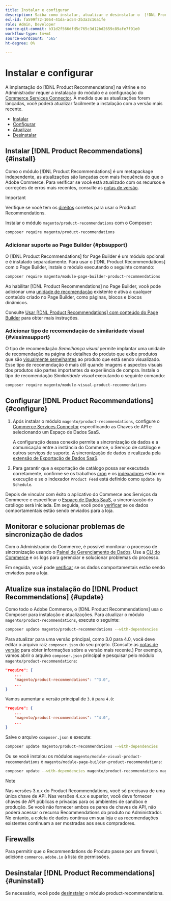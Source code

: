 ```yaml
---
title: Instalar e configurar
description: Saiba como instalar, atualizar e desinstalar o  [!DNL Product Recommendations].
exl-id: fa599f72-1064-41da-ac54-2b3a3c16a1fe
role: Admin, Developer
source-git-commit: b31d2f566dfd5c765c3d12bd2659c89afe7f91e0
workflow-type: tm+mt
source-wordcount: '565'
ht-degree: 0%

---
```


# Instalar e configurar

A implantação do [!DNL Product Recommendations] na vitrine e no Administrador requer a instalação do módulo e a configuração do [Commerce Services Connector](../landing/saas.md). À medida que as atualizações forem lançadas, você poderá atualizar facilmente a instalação com a versão mais recente.

- [Instalar](#install)
- [Configurar ](#configure)
- [Atualizar](#update)
- [Desinstalar](#uninstall)

## Instalar [!DNL Product Recommendations] {#install}

Como o módulo [!DNL Product Recommendations] é um metapackage independente, as atualizações são lançadas com mais frequência do que o Adobe Commerce. Para verificar se você está atualizado com os recursos e correções de erros mais recentes, consulte as [notas de versão](release-notes.md).

>[!IMPORTANT]
>
>Verifique se você tem os [direitos](../landing/saas.md#credentials) corretos para usar o Product Recommendations.

Instalar o módulo `magento/product-recommendations` com o Composer:

```bash
composer require magento/product-recommendations
```

### Adicionar suporte ao Page Builder {#pbsupport}

O [!DNL Product Recommendations] for Page Builder é um módulo opcional e é instalado separadamente. Para usar o [!DNL Product Recommendations] com o Page Builder, instale o módulo executando o seguinte comando:

```bash
composer require magento/module-page-builder-product-recommendations
```

Ao habilitar [!DNL Product Recommendations] no Page Builder, você pode adicionar uma [unidade de recomendação](https://experienceleague.adobe.com/en/docs/commerce-admin/page-builder/add-content/recommendations) existente e ativa a qualquer conteúdo criado no Page Builder, como páginas, blocos e blocos dinâmicos.

Consulte [Usar [!DNL Product Recommendations] com conteúdo do Page Builder](page-builder.md) para obter mais instruções.

### Adicionar tipo de recomendação de similaridade visual {#vissimsupport}

O tipo de recomendação _Semelhança visual_ permite implantar uma unidade de recomendação na página de detalhes do produto que exibe produtos que são [visualmente semelhantes](type.md#visualsim) ao produto que está sendo visualizado. Esse tipo de recomendação é mais útil quando imagens e aspectos visuais dos produtos são partes importantes da experiência de compra. Instale o tipo de recomendação _Similaridade visual_ executando o seguinte comando:

```bash
composer require magento/module-visual-product-recommendations
```

## Configurar [!DNL Product Recommendations] {#configure}

1. Após instalar o módulo `magento/product-recommendations`, configure o [Commerce Services Connector](../landing/saas.md) especificando as Chaves de API e selecionando um Espaço de Dados SaaS.

   A configuração dessa conexão permite a sincronização de dados e a comunicação entre a instância do Commerce, o Serviço de catálogo e outros serviços de suporte. A sincronização de dados é realizada pela [extensão de Exportação de Dados SaaS](../data-export/overview.md).

1. Para garantir que a exportação de catálogo possa ser executada corretamente, confirme se os trabalhos [cron](https://experienceleague.adobe.com/en/docs/commerce-operations/configuration-guide/cli/configure-cron-jobs) e os [indexadores](https://experienceleague.adobe.com/en/docs/commerce-operations/configuration-guide/cli/manage-indexers) estão em execução e se o indexador `Product Feed` está definido como `Update by Schedule`.

Depois de vincular com êxito o aplicativo do Commerce aos Serviços da Commerce e especificar o [Espaço de Dados SaaS](../landing/saas.md#saas-configuration), a sincronização do catálogo será iniciada. Em seguida, você pode [verificar](verify.md) se os dados comportamentais estão sendo enviados para a loja.

## Monitorar e solucionar problemas de sincronização de dados

Com o Administrador do Commerce, é possível monitorar o processo de sincronização usando o [Painel de Gerenciamento de Dados](https://experienceleague.adobe.com/en/docs/commerce-admin/systems/data-transfer/data-dashboard). Use a [CLI do Commerce](../data-export/data-export-cli-commands.md#troubleshooting) e os logs para gerenciar e solucionar problemas do processo.

Em seguida, você pode [verificar](verify.md) se os dados comportamentais estão sendo enviados para a loja.

## Atualize sua instalação do [!DNL Product Recommendations] {#update}

Como todo o Adobe Commerce, o [!DNL Product Recommendations] usa o Composer para instalação e atualizações. Para atualizar o módulo `magento/product-recommendations`, execute o seguinte:

```bash
composer update magento/product-recommendations --with-dependencies
```

Para atualizar para uma versão principal, como 3.0 para 4.0, você deve editar o arquivo raiz `composer.json` do seu projeto. (Consulte as [notas de versão](release-notes.md) para obter informações sobre a versão mais recente.) Por exemplo, vamos abrir o arquivo `composer.json` principal e pesquisar pelo módulo `magento/product-recommendations`:

```json
"require": {
    ...
    "magento/product-recommendations": "^3.0",
    ...
}
```

Vamos aumentar a versão principal de `3.0` para `4.0`:

```json
"require": {
    ...
    "magento/product-recommendations": "^4.0",
    ...
}
```

Salve o arquivo `composer.json` e execute:

```bash
composer update magento/product-recommendations --with-dependencies
```

Ou se você instalou os módulos `magento/module-visual-product-recommendations` e `magento/module-page-builder-product-recommendations`:

```bash
composer update --with-dependencies magento/product-recommendations magento/module-visual-product-recommendations magento/module-page-builder-product-recommendations
```

>[!NOTE]
>
> Nas versões 3.x.x do Product Recommendations, você só precisava de uma única chave de API. Nas versões 4.x.x e superior, você deve fornecer chaves de API públicas e privadas para os ambientes de sandbox e produção. Se você não fornecer ambos os pares de chaves de API, não poderá acessar o recurso Recommendations do produto no Administrador. No entanto, a coleta de dados continua em sua loja e as recomendações existentes continuam a ser mostradas aos seus compradores.

## Firewalls

Para permitir que o Recommendations do Produto passe por um firewall, adicione `commerce.adobe.io` à lista de permissões.

## Desinstalar [!DNL Product Recommendations] {#uninstall}

Se necessário, você pode [desinstalar](https://experienceleague.adobe.com/en/docs/commerce-operations/installation-guide/tutorials/uninstall-modules) o módulo product-recommendations.
